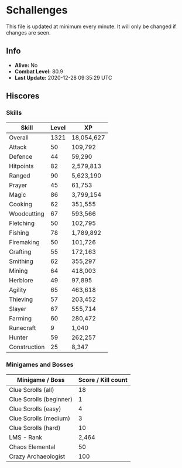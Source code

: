 # Schallenges

This file is updated at minimum every minute. It will only be changed if changes are seen.

## Info

 - **Alive:** No
 - **Combat Level:** 80.9
 - **Last Update:** 2020-12-28 09:35:29 UTC

## Hiscores

### Skills

| Skill | Level | XP |
|--|--|--|
| Overall | 1321 | 18,054,627 |
| Attack | 50 | 109,792 |
| Defence | 44 | 59,290 |
| Hitpoints | 82 | 2,579,813 |
| Ranged | 90 | 5,623,190 |
| Prayer | 45 | 61,753 |
| Magic | 86 | 3,799,154 |
| Cooking | 62 | 351,555 |
| Woodcutting | 67 | 593,566 |
| Fletching | 50 | 102,795 |
| Fishing | 78 | 1,789,892 |
| Firemaking | 50 | 101,726 |
| Crafting | 55 | 172,163 |
| Smithing | 62 | 355,297 |
| Mining | 64 | 418,003 |
| Herblore | 49 | 97,895 |
| Agility | 65 | 463,618 |
| Thieving | 57 | 203,452 |
| Slayer | 67 | 555,714 |
| Farming | 60 | 280,472 |
| Runecraft | 9 | 1,040 |
| Hunter | 59 | 262,257 |
| Construction | 25 | 8,347 |

### Minigames and Bosses

| Minigame / Boss | Score / Kill count |
|--|--|
| Clue Scrolls (all) | 18 |
| Clue Scrolls (beginner) | 1 |
| Clue Scrolls (easy) | 4 |
| Clue Scrolls (medium) | 3 |
| Clue Scrolls (hard) | 10 |
| LMS - Rank | 2,464 |
| Chaos Elemental | 50 |
| Crazy Archaeologist | 100 |
